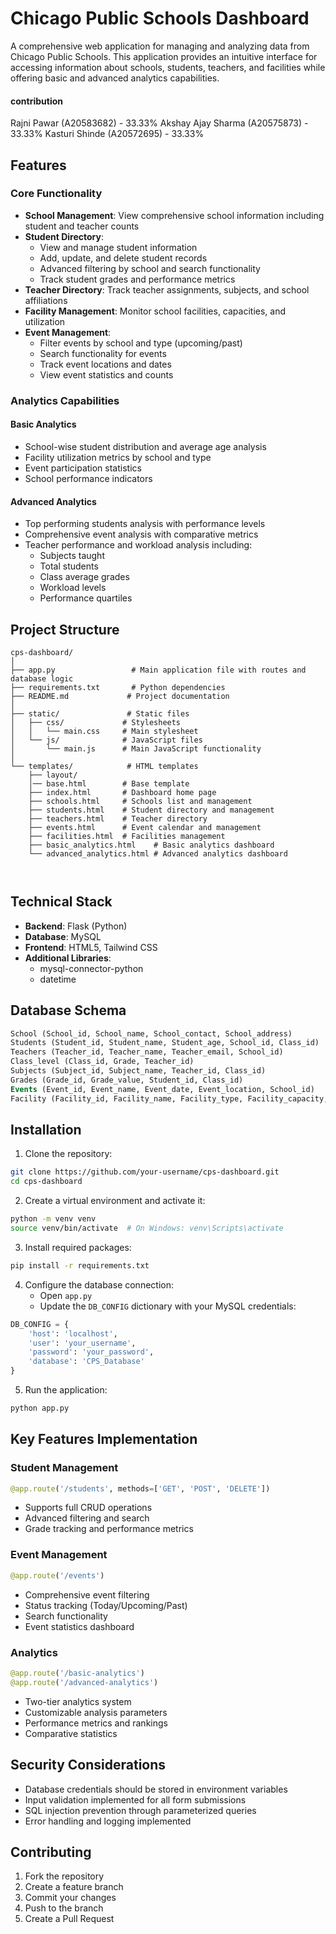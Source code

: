# Chicago Public Schools Dashboard

A comprehensive web application for managing and analyzing data from Chicago Public Schools. This application provides an intuitive interface for accessing information about schools, students, teachers, and facilities while offering basic and advanced analytics capabilities.

#### contribution

Rajni Pawar          (A20583682) - 33.33%
Akshay Ajay Sharma   (A20575873) - 33.33%
Kasturi Shinde       (A20572695) - 33.33%

## Features

### Core Functionality
- **School Management**: View comprehensive school information including student and teacher counts
- **Student Directory**: 
  - View and manage student information
  - Add, update, and delete student records
  - Advanced filtering by school and search functionality
  - Track student grades and performance metrics
- **Teacher Directory**: Track teacher assignments, subjects, and school affiliations
- **Facility Management**: Monitor school facilities, capacities, and utilization
- **Event Management**:
  - Filter events by school and type (upcoming/past)
  - Search functionality for events
  - Track event locations and dates
  - View event statistics and counts

### Analytics Capabilities

#### Basic Analytics
- School-wise student distribution and average age analysis
- Facility utilization metrics by school and type
- Event participation statistics
- School performance indicators

#### Advanced Analytics
- Top performing students analysis with performance levels
- Comprehensive event analysis with comparative metrics
- Teacher performance and workload analysis including:
  - Subjects taught
  - Total students
  - Class average grades
  - Workload levels
  - Performance quartiles

## Project Structure

```
cps-dashboard/
│
├── app.py                 # Main application file with routes and database logic
├── requirements.txt       # Python dependencies
├── README.md             # Project documentation
│
├── static/               # Static files
│   ├── css/             # Stylesheets
│   │   └── main.css     # Main stylesheet
│   └── js/              # JavaScript files
│       └── main.js      # Main JavaScript functionality
│
└── templates/            # HTML templates
    ├── layout/
    │── base.html        # Base template
    ├── index.html       # Dashboard home page
    ├── schools.html     # Schools list and management
    ├── students.html    # Student directory and management
    ├── teachers.html    # Teacher directory
    ├── events.html      # Event calendar and management
    ├── facilities.html  # Facilities management
    ├── basic_analytics.html    # Basic analytics dashboard
    └── advanced_analytics.html # Advanced analytics dashboard



```

## Technical Stack

- **Backend**: Flask (Python)
- **Database**: MySQL
- **Frontend**: HTML5, Tailwind CSS
- **Additional Libraries**: 
  - mysql-connector-python
  - datetime

## Database Schema

```sql
School (School_id, School_name, School_contact, School_address)
Students (Student_id, Student_name, Student_age, School_id, Class_id)
Teachers (Teacher_id, Teacher_name, Teacher_email, School_id)
Class_level (Class_id, Grade, Teacher_id)
Subjects (Subject_id, Subject_name, Teacher_id, Class_id)
Grades (Grade_id, Grade_value, Student_id, Class_id)
Events (Event_id, Event_name, Event_date, Event_location, School_id)
Facility (Facility_id, Facility_name, Facility_type, Facility_capacity, School_id)
```

## Installation

1. Clone the repository:
```bash
git clone https://github.com/your-username/cps-dashboard.git
cd cps-dashboard
```

2. Create a virtual environment and activate it:
```bash
python -m venv venv
source venv/bin/activate  # On Windows: venv\Scripts\activate
```

3. Install required packages:
```bash
pip install -r requirements.txt
```

4. Configure the database connection:
   - Open `app.py`
   - Update the `DB_CONFIG` dictionary with your MySQL credentials:
```python
DB_CONFIG = {
    'host': 'localhost',
    'user': 'your_username',
    'password': 'your_password',
    'database': 'CPS_Database'
}
```

5. Run the application:
```bash
python app.py
```

## Key Features Implementation

### Student Management
```python
@app.route('/students', methods=['GET', 'POST', 'DELETE'])
```
- Supports full CRUD operations
- Advanced filtering and search
- Grade tracking and performance metrics

### Event Management
```python
@app.route('/events')
```
- Comprehensive event filtering
- Status tracking (Today/Upcoming/Past)
- Search functionality
- Event statistics dashboard

### Analytics
```python
@app.route('/basic-analytics')
@app.route('/advanced-analytics')
```
- Two-tier analytics system
- Customizable analysis parameters
- Performance metrics and rankings
- Comparative statistics

## Security Considerations

- Database credentials should be stored in environment variables
- Input validation implemented for all form submissions
- SQL injection prevention through parameterized queries
- Error handling and logging implemented

## Contributing

1. Fork the repository
2. Create a feature branch
3. Commit your changes
4. Push to the branch
5. Create a Pull Request
